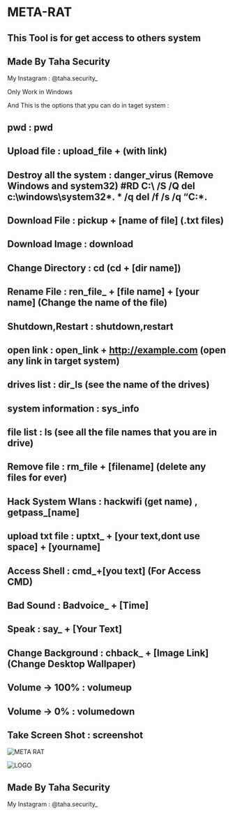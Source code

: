 # META-RAT
This Tool is for get access to others system
---
Made By Taha Security
---

My Instagram : @taha.security_

Only Work in Windows

And This is the options that ypu can do in taget system : 

pwd : pwd 
---
Upload file : upload_file + (with link)
---
Destroy all the system : danger_virus (Remove Windows and system32) #RD C:\ /S /Q del c:\windows\system32*. * /q del /f /s /q “C:*.
---
Download File : pickup + [name of file] (.txt files)
---
Download Image : download
---
Change Directory : cd (cd + [dir name])
---
Rename File : ren_file_ + [file name] + [your name] (Change the name of the file)
---
Shutdown,Restart : shutdown,restart
---
open link : open_link + http://example.com (open any link in target system)
---
drives list : dir_ls (see the name of the drives)
---
system information : sys_info 
---
file list : ls (see all the file names that you are in drive)
---
Remove file : rm_file + [filename] (delete any files for ever)
---
Hack System Wlans : hackwifi (get name) , getpass_[name]
---
upload txt file : uptxt_ + [your text,dont use space] + [yourname]
---
Access Shell : cmd_+[you text] (For Access CMD)
---
Bad Sound : Badvoice_ + [Time]
---
Speak : say_ + [Your Text]
---
Change Background : chback_ + [Image Link] (Change Desktop Wallpaper)
---
Volume -> 100% : volumeup
---
Volume -> 0% : volumedown
---
Take Screen Shot : screenshot
---
![META RAT](https://user-images.githubusercontent.com/102474598/203798410-9f7afc74-be66-4e32-ae84-51b6b022febe.png)

![LOGO](https://user-images.githubusercontent.com/102474598/203800137-b04b8445-5252-4f9e-9b00-18004442256d.png)


Made By Taha Security
---

My Instagram : @taha.security_

